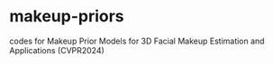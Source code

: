 # makeup-priors
codes for Makeup Prior Models for 3D Facial Makeup Estimation and Applications (CVPR2024)
